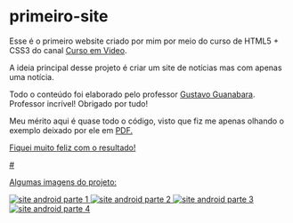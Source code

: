 # primeiro-site


<p>Esse é o primeiro website criado por mim por meio do curso de HTML5 + CSS3 do canal <a href="https://www.youtube.com/c/CursoemV%C3%ADdeo" target="_blank">Curso em Video</a>.<p>
<p>A ideia principal desse projeto é criar um site de notícias mas com apenas uma notícia.<p>
<p>Todo o conteúdo foi elaborado pelo professor <a href="https://www.instagram.com/gustavoguanabara/" target="_blank">Gustavo Guanabara</a>. Professor incrível! Obrigado por tudo!<p>
<p>Meu mérito aqui é quase todo o código, visto que fiz me apenas olhando o exemplo deixado por ele em <a href="https://github.com/gustavoguanabara/html-css/blob/master/desafios/modulo-02/d010/desafio-android.pdf" target="_blank">PDF.<p>
<p>Fiquei muito feliz com o resultado!<p>
 #

Algumas imagens do projeto:
  
<img src="https://i.imgur.com/oHaIHOc.png" alt="site android parte 1">
<img src="https://i.imgur.com/zt74zI3.png" alt="site android parte 2">
<img src="https://i.imgur.com/Wb9pcul.png" alt="site android parte 3">
<img src="https://i.imgur.com/IsV4Wq8.png" alt="site android parte 4">

